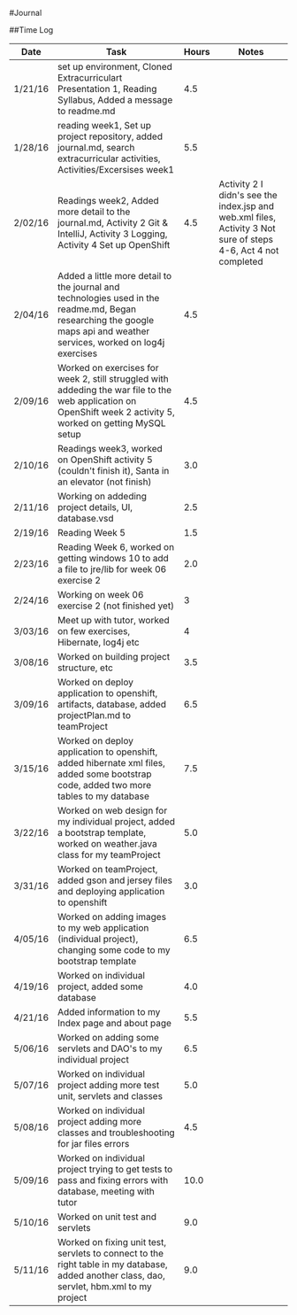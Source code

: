 #Journal

##Time Log

| Date | Task | Hours | Notes|
|------|------|-------|------|
| 1/21/16| set up environment, Cloned Extracurriculart Presentation 1, Reading Syllabus, Added a message to readme.md | 4.5 | | 
| 1/28/16| reading week1, Set up project repository, added journal.md, search extracurricular activities, Activities/Excersises week1| 5.5 | |
| 2/02/16 | Readings week2, Added more detail to the journal.md, Activity 2 Git & IntelliJ, Activity 3 Logging, Activity 4 Set up OpenShift | 4.5  | Activity 2 I didn's see the index.jsp and web.xml files, Activity 3 Not sure of steps 4-6, Act 4 not completed| 
| 2/04/16 | Added a little more detail to the journal and technologies used in the readme.md, Began researching the google maps api and weather services, worked on log4j exercises | 4.5 | |
| 2/09/16 | Worked on exercises for week 2, still struggled with addeding the war file to the web application on OpenShift week 2 activity 5, worked on getting MySQL setup | 4.5 | |
| 2/10/16 | Readings week3, worked on OpenShift activity 5 (couldn't finish it), Santa in an elevator (not finish) | 3.0 | |
| 2/11/16 | Working on addeding project details, UI, database.vsd | 2.5 | |
| 2/19/16 | Reading Week 5 | 1.5 | |
| 2/23/16 | Reading Week 6, worked on getting windows 10 to add a file to jre/lib for week 06 exercise 2 | 2.0 | |
| 2/24/16 | Working on week 06 exercise 2 (not finished yet) | 3 | |
| 3/03/16 | Meet up with tutor, worked on few exercises, Hibernate, log4j etc | 4 | |
| 3/08/16 | Worked on building project structure, etc | 3.5 | |
| 3/09/16 | Worked on deploy application to openshift, artifacts, database, added projectPlan.md to teamProject | 6.5 | |
| 3/15/16 | Worked on deploy application to openshift, added hibernate xml files, added some bootstrap code, added two more tables to my database | 7.5 | |
| 3/22/16 | Worked on web design for my individual project, added a bootstrap template, worked on weather.java class for my teamProject | 5.0 | |
| 3/31/16 | Worked on teamProject, added gson and jersey files and deploying application to openshift| 3.0 | |
| 4/05/16 | Worked on adding images to my web application (individual project), changing some code to my bootstrap template | 6.5 | |
| 4/19/16 | Worked on individual project, added some database | 4.0 | |
| 4/21/16 | Added information to my Index page and about page | 5.5 | |
| 5/06/16 | Worked on adding some servlets and DAO's to my individual project | 6.5 | |
| 5/07/16 | Worked on individual project adding more test unit, servlets and classes | 5.0 | |
| 5/08/16 | Worked on individual project adding more classes and troubleshooting for jar files errors| 4.5 | |
| 5/09/16 | Worked on individual project trying to get tests to pass and fixing errors with database, meeting with tutor| 10.0 | |
| 5/10/16 | Worked on unit test and servlets | 9.0 | |
| 5/11/16 | Worked on fixing unit test, servlets to connect to the right table in my database, added another class, dao, servlet, hbm.xml to my project | 9.0 | |




